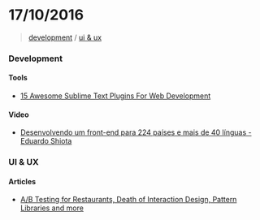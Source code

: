 # 17/10/2016

> [development](#development) / [ui & ux](#ui--ux)


### Development

#### Tools
- [15 Awesome Sublime Text Plugins For Web Development](http://tutorialzine.com/2016/10/15-awesome-sublime-text-plugins-for-web-development/)

#### Video
- [Desenvolvendo um front-end para 224 países e mais de 40 línguas - Eduardo Shiota](https://www.youtube.com/watch?v=MVkRJgPxLjM)


### UI & UX

#### Articles
- [A/B Testing for Restaurants, Death of Interaction Design, Pattern Libraries and more](https://uxdesign.cc/a-b-testing-for-restaurants-death-of-interaction-design-pattern-libraries-and-more-61d04ccb73ca#.3sctk3kiy)